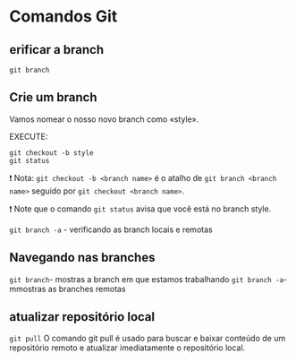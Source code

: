 # Comandos Git

## erificar a branch
`git branch`


## Crie um branch
Vamos nomear o nosso novo branch como «style».

EXECUTE:

~~~
git checkout -b style
git status
~~~

:exclamation: Nota: `git checkout -b <branch name>` é o atalho de `git branch <branch name>` seguido por `git checkout <branch name>`.

:exclamation: Note que o comando `git status` avisa que você está no branch style.

`git branch -a` - verificando as branch locais e remotas

## Navegando nas branches
`git branch`- mostras a branch em que estamos trabalhando
`git branch -a`-mmostras as branches remotas

## atualizar repositório local
`git pull`
O comando git pull é usado para buscar e baixar conteúdo de um repositório remoto e atualizar imediatamente o repositório local. 


